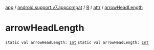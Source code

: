[app](../../../index.md) / [android.support.v7.appcompat](../../index.md) / [R](../index.md) / [attr](index.md) / [arrowHeadLength](./arrow-head-length.md)

# arrowHeadLength

`static val arrowHeadLength: `[`Int`](https://kotlinlang.org/api/latest/jvm/stdlib/kotlin/-int/index.html)
`static val arrowHeadLength: `[`Int`](https://kotlinlang.org/api/latest/jvm/stdlib/kotlin/-int/index.html)